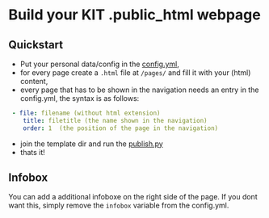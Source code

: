 # Build your KIT .public_html webpage

## Quickstart
 * Put your personal data/config in the [config.yml](template/config.yml),
 * for every page create a ``.html`` file at ``/pages/`` and fill it with your (html) content,
 * every page that has to be shown in the navigation needs an entry in the config.yml, the syntax is as follows: 
  
  ```yaml
   - file: filename (without html extension)
      title: filetitle (the name shown in the navigation)
      order: 1  (the position of the page in the navigation)
  ```
  
 * join the template dir and run the [publish.py](template/publish.py)
 * thats it!


## Infobox
You can add a additional infoboxe on the right side of the page. If you dont want this, simply remove the ``infobox``  variable from the config.yml. 
 
